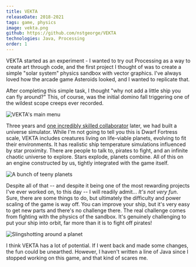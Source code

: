 ```yaml
---
title: VEKTA
releaseDate: 2018-2021
tags: game, physics
image: vekta.png
github: https://github.com/nstgeorge/VEKTA
technologies: Java, Processing
order: 1
---
```


VEKTA started as an experiment - I wanted to try out Processing as a way to create art through code, and the first project I thought of was to create a simple "solar system" physics sandbox with vector graphics. I've always loved how the arcade game Asteroids looked, and I wanted to replicate that.

After completing this simple task, I thought "why not add a little ship you can fly around?" This, of course, was the initial domino fall triggering one of the wildest scope creeps ever recorded.

![VEKTA's main menu](https://github.com/nstgeorge/VEKTA/blob/master/docs/2020.8.29/menu.png?raw=true)

Three years and [one incredibly skilled collaborator](https://ryanvandersmith.com) later, we had built a universe simulator. While I'm not going to tell you this is Dwarf Fortress scale, VEKTA includes creatures living on life-viable planets, evolving to fit their environments. It has realistic ship temperature simulations influenced by star proximity. There are people to talk to, pirates to fight, and an infinite chaotic universe to explore. Stars explode, planets combine. All of this on an engine constructed by us, tightly integrated with the game itself.

![A bunch of teeny planets](https://github.com/nstgeorge/VEKTA/blob/master/docs/2019.2.23/smallplanets.png?raw=true)

Despite all of that -- and despite it being one of the most rewarding projects I've ever worked on, to this day -- I will readily admit... _It's not very fun_. Sure, there are some things to do, but ultimately the difficulty and power scaling of the game is way off. You can improve your ship, but it's very easy to get new parts and there's no challenge there. The real challenge comes from fighting with the physics of the sandbox. It's genuinely challenging to put your ship into orbit, far more than it is to fight off pirates!

![Slingshotting around a planet](https://github.com/nstgeorge/VEKTA/blob/master/docs/2019.2.23/slingshot.png?raw=true)

I think VEKTA has a lot of potential. If I went back and made some changes, the fun could be unearthed. However, I haven't written a line of Java since I stopped working on this game, and that kind of scares me.